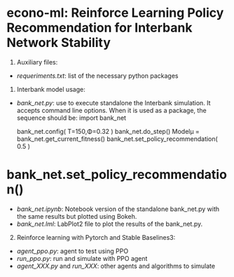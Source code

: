 # econo-ml: Reinforce Learning Policy Recommendation for Interbank Network Stability

1. Auxiliary files:
- *requeriments.txt*: list of the necessary python packages

1. Interbank model usage:
- *bank_net.py*: use to execute standalone the Interbank simulation. It accepts command line options.
When it is used as a package, the sequence should be:
    import bank_net
    
    bank_net.config( T=150,Φ=0.32 )
    bank_net.do_step()
    Modelμ = bank_net.get_current_fitness()
    bank_net.set_policy_recommendation( 0.5 )

# bank_net.set_policy_recommendation()
- *bank_net.ipynb*: Notebook version of the standalone bank_net.py with the same results but plotted using Bokeh.
- *bank_net.lml*: LabPlot2 file to plot the results of the bank_net.py.


2. Reinforce learning with Pytorch and Stable Baselines3:
- *agent_ppo.py*: agent to test using PPO
- *run_ppo.py*: run and simulate with PPO agent
- *agent_XXX.py* and *run_XXX*: other agents and algorithms to simulate

